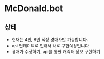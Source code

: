 # McDonald.bot

## 상태
- 현재는 4인, 8인 적정 경매가만 가능합니다.
- api 업데이트로 인해서 새로 구현예정입니다.
- 경매가 수정하기, api를 통한 캐릭터 정보 구현하기
